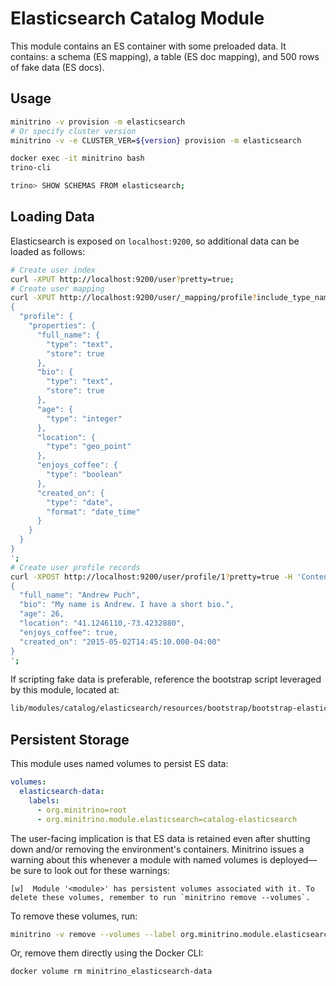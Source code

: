 # Elasticsearch Catalog Module

This module contains an ES container with some preloaded data. It contains: a
schema (ES mapping), a table (ES doc mapping), and 500 rows of fake data (ES
docs).

## Usage

```sh
minitrino -v provision -m elasticsearch
# Or specify cluster version
minitrino -v -e CLUSTER_VER=${version} provision -m elasticsearch

docker exec -it minitrino bash 
trino-cli

trino> SHOW SCHEMAS FROM elasticsearch;
```

## Loading Data

Elasticsearch is exposed on `localhost:9200`, so additional data can be loaded
as follows:

```sh
# Create user index
curl -XPUT http://localhost:9200/user?pretty=true;
# Create user mapping
curl -XPUT http://localhost:9200/user/_mapping/profile?include_type_name=true -H 'Content-Type: application/json'-d '
{
  "profile": {
    "properties": {
      "full_name": {
        "type": "text",
        "store": true
      },
      "bio": {
        "type": "text",
        "store": true
      },
      "age": {
        "type": "integer"
      },
      "location": {
        "type": "geo_point"
      },
      "enjoys_coffee": {
        "type": "boolean"
      },
      "created_on": {
        "type": "date",
        "format": "date_time"
      }
    }
  }
}
';
# Create user profile records
curl -XPOST http://localhost:9200/user/profile/1?pretty=true -H 'Content-Type: application/json' -d '
{
  "full_name": "Andrew Puch",
  "bio": "My name is Andrew. I have a short bio.",
  "age": 26,
  "location": "41.1246110,-73.4232880",
  "enjoys_coffee": true,
  "created_on": "2015-05-02T14:45:10.000-04:00"
}
';
```

If scripting fake data is preferable, reference the bootstrap script leveraged
by this module, located at:

```sh
lib/modules/catalog/elasticsearch/resources/bootstrap/bootstrap-elasticsearch.sh
```

## Persistent Storage

This module uses named volumes to persist ES data:

```yaml
volumes:
  elasticsearch-data:
    labels:
      - org.minitrino=root
      - org.minitrino.module.elasticsearch=catalog-elasticsearch
```

The user-facing implication is that ES data is retained even after shutting down
and/or removing the environment's containers. Minitrino issues a warning about
this whenever a module with named volumes is deployed––be sure to look out for
these warnings:

```log
[w]  Module '<module>' has persistent volumes associated with it. To delete these volumes, remember to run `minitrino remove --volumes`.
```

To remove these volumes, run:

```sh
minitrino -v remove --volumes --label org.minitrino.module.elasticsearch=catalog-elasticsearch
```
  
Or, remove them directly using the Docker CLI:

```sh
docker volume rm minitrino_elasticsearch-data
```
